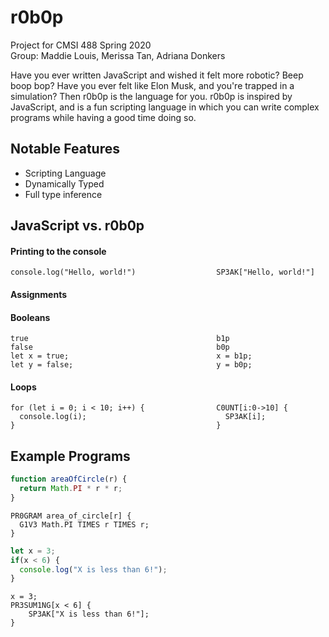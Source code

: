 # r0b0p

Project for CMSI 488 Spring 2020  
Group: Maddie Louis, Merissa Tan, Adriana Donkers

Have you ever written JavaScript and wished it felt more robotic? Beep boop bop? Have you ever felt like Elon Musk, and you're trapped in a simulation? Then r0b0p is the language for you. r0b0p is inspired by JavaScript, and is a fun scripting language in which you can write complex programs while having a good time doing so.

## Notable Features

- Scripting Language
- Dynamically Typed
- Full type inference

## JavaScript vs. r0b0p

#### Printing to the console

```
console.log("Hello, world!")                  SP3AK["Hello, world!"]
```

#### Assignments

#### Booleans

```
true                                          b1p
false                                         b0p
let x = true;                                 x = b1p;
let y = false;                                y = b0p;
```

#### Loops

```
for (let i = 0; i < 10; i++) {                C0UNT[i:0->10] {
  console.log(i);                               SP3AK[i];
}                                             }
```

## Example Programs

```Javascript
function areaOfCircle(r) {
  return Math.PI * r * r;
}
```

```r0b0p
PR0GRAM area_of_circle[r] {
  G1V3 Math.PI TIMES r TIMES r;
}
```

```Javascript
let x = 3;
if(x < 6) {
  console.log("X is less than 6!");
}
```

```r0b0p
x = 3;
PR3SUM1NG[x < 6] {
	SP3AK["X is less than 6!"];
}
```
